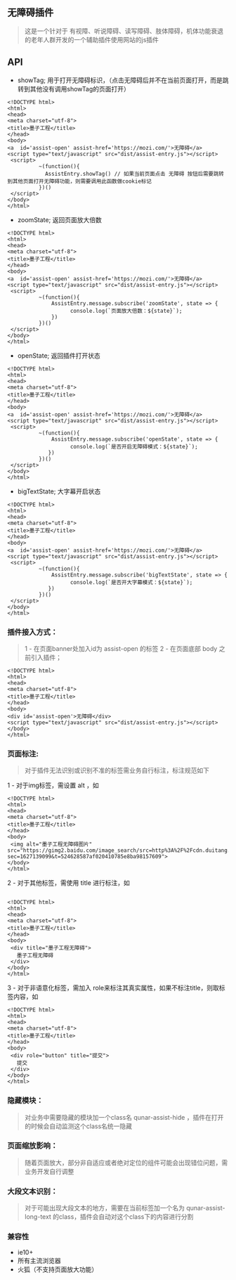## 无障碍插件
> 这是一个针对于 有视障、听说障碍、读写障碍、肢体障碍，机体功能衰退的老年人群开发的一个辅助插件使用网站的js插件
## API

- showTag;   用于打开无障碍标识，（点击无障碍后并不在当前页面打开，而是跳转到其他没有调用showTag的页面打开）
```
<!DOCTYPE html>
<html>
<head>
<meta charset="utf-8">
<title>墨子工程</title>
</head>
<body>
<a  id='assist-open' assist-href='https://mozi.com/'>无障碍</a>
<script type="text/javascript" src="dist/assist-entry.js"></script>
 <script>
          ~(function(){
            AssistEntry.showTag() // 如果当前页面点击 无障碍 按钮后需要跳转到其他页面打开无障碍功能，则需要调用此函数做cookie标记
          })()
 </script>
</body>
</html>
```
- zoomState;    返回页面放大倍数
```
<!DOCTYPE html>
<html>
<head>
<meta charset="utf-8">
<title>墨子工程</title>
</head>
<body>
<a  id='assist-open' assist-href='https://mozi.com/'>无障碍</a>
<script type="text/javascript" src="dist/assist-entry.js"></script>
 <script>
          ~(function(){
              AssistEntry.message.subscribe('zoomState', state => {
                    console.log(`页面放大倍数：${state}`);
              })
          })()
 </script>
</body>
</html>
```
- openState;    返回插件打开状态

```
<!DOCTYPE html>
<html>
<head>
<meta charset="utf-8">
<title>墨子工程</title>
</head>
<body>
<a  id='assist-open' assist-href='https://mozi.com/'>无障碍</a>
<script type="text/javascript" src="dist/assist-entry.js"></script>
 <script>
          ~(function(){
              AssistEntry.message.subscribe('openState', state => {
                    console.log(`是否开启无障碍模式：${state}`);
             })
          })()
 </script>
</body>
</html>
```

- bigTextState;    大字幕开启状态


```
<!DOCTYPE html>
<html>
<head>
<meta charset="utf-8">
<title>墨子工程</title>
</head>
<body>
<a  id='assist-open' assist-href='https://mozi.com/'>无障碍</a>
<script type="text/javascript" src="dist/assist-entry.js"></script>
 <script>
          ~(function(){
              AssistEntry.message.subscribe('bigTextState', state => {
                    console.log(`是否开大字幕模式：${state}`);
             })
          })()
 </script>
</body>
</html>
```

### 插件接入方式：
>  1 - 在页面banner处加入id为 assist-open 的标签
>  2 - 在页面底部 body 之前引入插件；

```
<!DOCTYPE html>
<html>
<head>
<meta charset="utf-8">
<title>墨子工程</title>
</head>
<body>
<div id='assist-open'>无障碍</div>
<script type="text/javascript" src="dist/assist-entry.js"></script>
</body>
</html>
```

### 页面标注: 
> 对于插件无法识别或识别不准的标签需业务自行标注，标注规范如下

1 - 对于img标签，需设置 alt ，如

```
<!DOCTYPE html>
<html>
<head>
<meta charset="utf-8">
<title>墨子工程</title>
</head>
<body>
 <img alt="墨子工程无障碍图片" src="https://gimg2.baidu.com/image_search/src=http%3A%2F%2Fcdn.duitang.com%2Fuploads%2Fblog%2F201306%2F25%2F20130625150506_fiJ2r.jpeg&refer=http%3A%2F%2Fcdn.duitang.com&app=2002&size=f9999,10000&q=a80&n=0&g=0n&fmt=jpeg?sec=1627139099&t=524628587af020410785e8ba98157609">
</body>
</html>
```

2 - 对于其他标签，需使用 title 进行标注，如

```

<!DOCTYPE html>
<html>
<head>
<meta charset="utf-8">
<title>墨子工程</title>
</head>
<body>
 <div title="墨子工程无障碍">
   墨子工程无障碍
 </div>
</body>
</html>
```

3 - 对于非语意化标签，需加入 role来标注其真实属性，如果不标注title，则取标签内容，如

```
<!DOCTYPE html>
<html>
<head>
<meta charset="utf-8">
<title>墨子工程</title>
</head>
<body>
 <div role="button" title="提交">
   提交
 </div>
</body>
</html>
```

### 隐藏模块：
> 对业务中需要隐藏的模块加一个class名  qunar-assist-hide ，插件在打开的时候会自动监测这个class名统一隐藏

### 页面缩放影响：
>  随着页面放大，部分非自适应或者绝对定位的组件可能会出现错位问题，需业务开发自行调整

### 大段文本识别：
>  对于可能出现大段文本的地方，需要在当前标签加一个名为 qunar-assist-long-text 的class，插件会自动对这个class下的内容进行分割





### 兼容性

- ie10+
- 所有主流浏览器
- 火狐（不支持页面放大功能）
